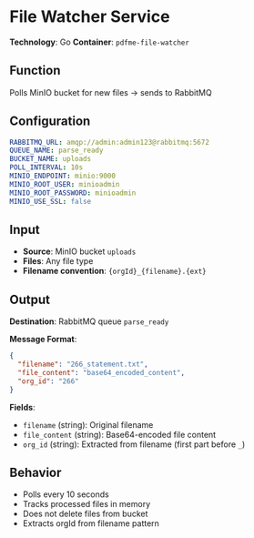 # File Watcher Service

**Technology**: Go
**Container**: `pdfme-file-watcher`

## Function
Polls MinIO bucket for new files → sends to RabbitMQ

## Configuration

```yaml
RABBITMQ_URL: amqp://admin:admin123@rabbitmq:5672
QUEUE_NAME: parse_ready
BUCKET_NAME: uploads
POLL_INTERVAL: 10s
MINIO_ENDPOINT: minio:9000
MINIO_ROOT_USER: minioadmin
MINIO_ROOT_PASSWORD: minioadmin
MINIO_USE_SSL: false
```

## Input
- **Source**: MinIO bucket `uploads`
- **Files**: Any file type
- **Filename convention**: `{orgId}_{filename}.{ext}`

## Output

**Destination**: RabbitMQ queue `parse_ready`

**Message Format**:
```json
{
  "filename": "266_statement.txt",
  "file_content": "base64_encoded_content",
  "org_id": "266"
}
```

**Fields**:
- `filename` (string): Original filename
- `file_content` (string): Base64-encoded file content
- `org_id` (string): Extracted from filename (first part before `_`)

## Behavior
- Polls every 10 seconds
- Tracks processed files in memory
- Does not delete files from bucket
- Extracts orgId from filename pattern
